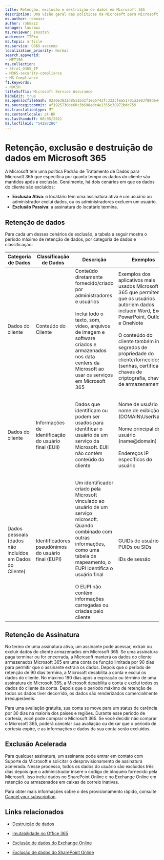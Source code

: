 ```yaml
---
title: Retenção, exclusão e destruição de dados em Microsoft 365
description: Uma visão geral das políticas da Microsoft para Microsoft 365 sobre retenção, exclusão e destruição de dados.
ms.author: robmazz
author: robmazz
manager: laurawi
ms.reviewer: sosstah
audience: ITPro
ms.topic: article
ms.service: O365-seccomp
localization_priority: Normal
search.appverid:
- MET150
ms.collection:
- Strat_O365_IP
- M365-security-compliance
- MS-Compliance
f1.keywords:
- NOCSH
titleSuffix: Microsoft Service Assurance
hideEdit: true
ms.openlocfilehash: 02a0e3832d8511bd2f1e65742fc322cfea51701a2e03f89de4493bbc4164fa4c
ms.sourcegitcommit: af1925730de60c3b698edc4e1355c38972bdd759
ms.translationtype: MT
ms.contentlocale: pt-BR
ms.lasthandoff: 08/05/2021
ms.locfileid: "54287280"
---
```

# <a name="data-retention-deletion-and-destruction-in-microsoft-365"></a>Retenção, exclusão e destruição de dados em Microsoft 365

A Microsoft tem uma política Padrão de Tratamento de Dados para Microsoft 365 que especifica por quanto tempo os dados do cliente são mantidos após a exclusão. Geralmente, há dois cenários em que os dados do cliente são excluídos:

- **Exclusão Ativa**: o locatário tem uma assinatura ativa e um usuário ou administrador exclui dados, ou os administradores excluem um usuário.
- **Exclusão Passiva**: a assinatura do locatário termina.

## <a name="data-retention"></a>Retenção de dados

Para cada um desses cenários de exclusão, a tabela a seguir mostra o período máximo de retenção de dados, por categoria de dados e classificação:

| Categoria de Dados | Classificação de Dados | Descrição | Exemplos | Período de retenção |
|-----------------|-----------------|-----------------|----------------------------------|-------------------------------|
| Dados do cliente | Conteúdo do Cliente| Conteúdo diretamente fornecido/criado por administradores e usuários <br><br> Inclui todo o texto, som, vídeo, arquivos de imagem e software criados e armazenados nos data centers da Microsoft ao usar os serviços em Microsoft 365 | Exemplos dos aplicativos mais usados Microsoft 365 que permitem que os usuários autoriem dados incluem Word, Excel, PowerPoint, Outlook e OneNote <br><br> O conteúdo do cliente também inclui segredos de propriedade do cliente/fornecidos (senhas, certificados, chaves de criptografia, chaves de armazenamento) | **Cenário de exclusão ativa:** no máximo 30 dias <br><br> **Cenário de exclusão passiva:** no máximo 180 dias |
| Dados do cliente | Informações de identificação do usuário final (EUII) | Dados que identificam ou podem ser usados para identificar o usuário de um serviço da Microsoft. EUII não contém conteúdo do cliente | Nome de usuário ou nome de exibição (DOMAIN\UserName) <br><br> Nome principal do usuário (name@domain) <br><br>  Endereços IP específicos do usuário | **Cenário de Exclusão Ativa:** no máximo 180 dias (apenas uma ação de administrador de locatário) <br><br> **Cenário de exclusão passiva:** no máximo 180 dias |
| Dados pessoais <br> (dados não incluídos em Dados do Cliente) | Identificadores pseudônimos do usuário final (EUPI) | Um identificador criado pela Microsoft vinculado ao usuário de um serviço microsoft. Quando combinado com outras informações, como uma tabela de mapeamento, o EUPI identifica o usuário final <br><br> O EUPI não contém informações carregadas ou criadas pelo cliente | GUIDs de usuário, PUIDs ou SIDs <br><br> IDs de sessão | **Cenário de exclusão ativa:** no máximo 30 dias <br><br> **Cenário de exclusão passiva:** no máximo 180 dias |

## <a name="subscription-retention"></a>Retenção de Assinatura

No termo de uma assinatura ativa, um assinante pode acessar, extrair ou excluir dados do cliente armazenados em Microsoft 365. Se uma assinatura paga terminar ou for encerrada, a Microsoft manterá os dados do cliente armazenados Microsoft 365 em uma conta de função limitada por 90 dias para permitir que o assinante extraia os dados. Depois que o período de retenção de 90 dias termina, a Microsoft desabilita a conta e exclui os dados do cliente. No máximo 180 dias após a expiração ou término de uma assinatura do Microsoft 365, a Microsoft desabilita a conta e exclui todos os dados do cliente da conta. Depois que o período máximo de retenção de todos os dados tiver decorrido, os dados são renderizados comercialmente irrecuperáveis.

Para uma avaliação gratuita, sua conta se move para um status de carência por 30 dias na maioria dos países e regiões. Durante esse período de cortesia, você pode comprar o Microsoft 365. Se você decidir não comprar o Microsoft 365, poderá cancelar sua avaliação ou deixar que o período de cortesia expire, e as informações e dados da sua conta serão excluídos.

## <a name="expedited-deletion"></a>Exclusão Acelerada

Para qualquer assinatura, um assinante pode entrar em contato com Suporte da Microsoft e solicitar o desprovisionamento de assinatura acelerada. Nesse processo, todos os dados do usuário são excluídos três dias depois que o administrador insere o código de bloqueio fornecido pela Microsoft. Isso inclui dados no SharePoint Online e no Exchange Online em retenção ou armazenados em caixas de correio inativas.

Para obter mais informações sobre o des provisionamento rápido, consulte [Cancel your subscription](/microsoft-365/commerce/subscriptions/cancel-your-subscription).

## <a name="related-links"></a>Links relacionados

- [Destruição de dados](assurance-data-destruction.md)

- [Imutabilidade no Office 365](assurance-data-immutability.md)
- [Exclusão de dados do Exchange Online](assurance-exchange-online-data-deletion.md)
- [Exclusão de dados do SharePoint Online](assurance-sharepoint-online-data-deletion.md)
